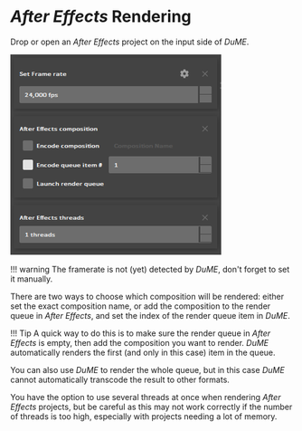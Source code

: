 # *After Effects* Rendering

Drop or open an *After Effects* project on the input side of *DuME*.

![](img/captures/ae_input_options.png)

!!! warning
    The framerate is not (yet) detected by *DuME*, don't forget to set it manually.

There are two ways to choose which composition will be rendered: either set the exact composition name, or add the composition to the render queue in *After Effects*, and set the index of the render queue item in *DuME*.

!!! Tip
    A quick way to do this is to make sure the render queue in *After Effects* is empty, then add the composition you want to render. *DuME* automatically renders the first (and only in this case) item in the queue.

You can also use *DuME* to render the whole queue, but in this case *DuME* cannot automatically transcode the result to other formats.

You have the option to use several threads at once when rendering *After Effects* projects, but be careful as this may not work correctly if the number of threads is too high, especially with projects needing a lot of memory.